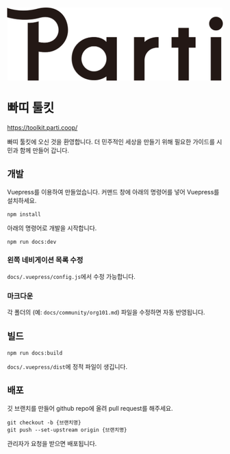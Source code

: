 ![logo](docs/.vuepress/public/assets/img/parti_ci.png)

# 빠띠 툴킷

https://toolkit.parti.coop/

빠띠 툴킷에 오신 것을 환영합니다. 더 민주적인 세상을 만들기 위해 필요한 가이드를 시민과 함께 만들어 갑니다.

## 개발

Vuepress를 이용하여 만들었습니다.
커맨드 창에 아래의 명령어를 넣어 Vuepress를 설치하세요.
```
npm install
```
아래의 명령어로 개발을 시작합니다.
```
npm run docs:dev
```


### 왼쪽 네비게이션 목록 수정

`docs/.vuepress/config.js`에서 수정 가능합니다.

### 마크다운

각 폴더의 (예: `docs/community/org101.md`) 파일을 수정하면 자동 반영됩니다.

## 빌드

```
npm run docs:build
```
`docs/.vuepress/dist`에 정적 파일이 생깁니다.

## 배포

깃 브랜치를 만들어 github repo에 올려 pull request를 해주세요.
```
git checkout -b {브랜치명}
git push --set-upstream origin {브랜치명}
```
관리자가 요청을 받으면 배포됩니다.
